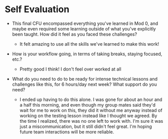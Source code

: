 # Self Evaluation

- This final CFU encompassed everything you've learned in Mod 0, and maybe even required some learning outside of what you've explicitly been taught. How did it feel as you faced these challenges?
  * It felt amazing to use all the skills we've learned to make this work!

- How is your workflow going, in terms of taking breaks, staying focused, etc.?
  * Pretty good I think! I don't feel over worked at all

- What do you need to do to be ready for intense technical lessons and challenges like this, for 6 hours/day next week? What support do you need?
  * I ended up having to do this alone. I was gone for about an hour and a half this morning, and even though my group mates said they'd wait for me to work on this, they did it without me anyway instead of working on the testing lesson instead like I thought we agreed. By the time I realized, there was no one left to work with. I'm sure it was just a miscommunication, but it still didn't feel great. I'm hoping future team interactions will be more reliable.

